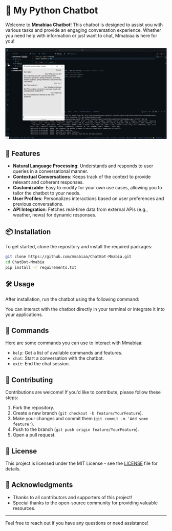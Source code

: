# 🤖 My Python Chatbot

Welcome to **Mmabiaa Chatbot**! This chatbot is designed to assist you with various tasks and provide an engaging conversation experience. Whether you need help with information or just want to chat, Mmabiaa is here for you!

![Chatbot](https://github.com/Mmabiaa/ChatBot-Mmabia/blob/main/Chatbot/Pictures/chatBot.png)

## 🚀 Features

- **Natural Language Processing**: Understands and responds to user queries in a conversational manner.
- **Contextual Conversations**: Keeps track of the context to provide relevant and coherent responses.
- **Customizable**: Easy to modify for your own use cases, allowing you to tailor the chatbot to your needs.
- **User Profiles**: Personalizes interactions based on user preferences and previous conversations.
- **API Integration**: Fetches real-time data from external APIs (e.g., weather, news) for dynamic responses.

## 📦 Installation

To get started, clone the repository and install the required packages:
```bash
git clone https://github.com/mmabiaa/ChatBot-Mmabia.git
cd ChatBot-Mmabia
pip install -r requirements.txt
```


## 🛠️ Usage

After installation, run the chatbot using the following command:


You can interact with the chatbot directly in your terminal or integrate it into your applications.

## 📖 Commands

Here are some commands you can use to interact with Mmabiaa:

- `help`: Get a list of available commands and features.
- `chat`: Start a conversation with the chatbot.
- `exit`: End the chat session.

## 📝 Contributing

Contributions are welcome! If you'd like to contribute, please follow these steps:

1. Fork the repository.
2. Create a new branch (`git checkout -b feature/YourFeature`).
3. Make your changes and commit them (`git commit -m 'Add some feature'`).
4. Push to the branch (`git push origin feature/YourFeature`).
5. Open a pull request.

## 📄 License

This project is licensed under the MIT License - see the [LICENSE](LICENSE) file for details.

## 🤝 Acknowledgments

- Thanks to all contributors and supporters of this project!
- Special thanks to the open-source community for providing valuable resources.

---

Feel free to reach out if you have any questions or need assistance!




